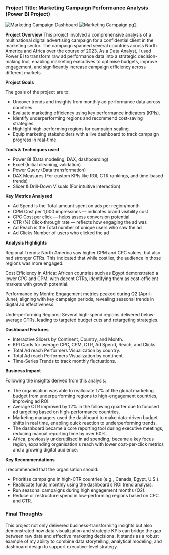### Project Title: Marketing Campaign Performance Analysis  (Power BI Project)
![Marketing Campaign Dashboard](https://github.com/user-attachments/assets/351a29db-97e2-4c75-b76f-deb5dfd83d31)
![Marketing Campaign pg2 ](https://github.com/user-attachments/assets/327817a7-76a9-447b-bf25-6d0a55d92ea1)

**Project Overview** 
This project involved a comprehensive analysis of a multinational digital advertising campaign for a confidential client in the marketing sector.
The campaign spanned several countries across North America and Africa over the course of 2023.
As a Data Analyst, I used Power BI to transform raw ad performance data into a strategic decision-making tool,
enabling marketing executives to optimise budgets, improve engagement, and significantly increase campaign efficiency across different markets.

**Project Goals**

The goals of the project are to: 
- Uncover trends and insights from monthly ad performance data across countries.
- Evaluate marketing efficiency using key performance indicators (KPIs).
- Identify underperforming regions and recommend cost-saving strategies.
- Highlight high-performing regions for campaign scaling.
- Equip marketing stakeholders with a live dashboard to track campaign progress in real-time.

**Tools & Techniques used** 
- Power BI (Data modeling, DAX, dashboarding)
- Excel (Initial cleaning, validation)
- Power Query (Data transformation)
- DAX Measures (For custom KPIs like ROI, CTR rankings, and time-based trends)
- Slicer & Drill-Down Visuals (For intuitive interaction)

**Key Metrics Analysed**
- Ad Spend is the Total amount spent on ads per region/month
- CPM	Cost per 1,000 impressions — indicates brand visibility cost
- CPC	Cost per click — helps assess conversion potential
- CTR (%)	Click-through rate — reflects how engaging the ad was
- Ad Reach is the	Total number of unique users who saw the ad
- Ad Clicks	Number of users who clicked the ad

**Analysis Highlights**

Regional Trends: North America saw higher CPM and CPC values, but also had stronger CTRs. 
This indicated that while costlier, the audience in those regions was more engaged.

Cost Efficiency in Africa: African countries such as Egypt demonstrated a lower CPC and CPM, 
with decent CTRs, identifying them as cost-efficient markets with growth potential.

Performance by Month: Engagement metrics peaked during Q2 (April–June), aligning with key campaign periods,
revealing seasonal trends in digital ad effectiveness.

Underperforming Regions: Several high-spend regions delivered below-average CTRs, 
leading to targeted budget cuts and retargeting strategies.

**Dashboard Features**
- Interactive Slicers by Continent, Country, and Month.
- KPI Cards for average CPC, CPM, CTR, Ad Spend, Reach, and Clicks.
- Total Ad reach Performers Visualization by country.
- Total Ad reach Performers Visualization by continent.
- Time-Series Trends to track monthly fluctuations.

**Business Impact**

Following the insights derived from this analysis:

- The organisation was able to reallocate 17% of the global marketing budget from underperforming
  regions to high-engagement countries, improving ad ROI.
- Average CTR improved by 12% in the following quarter due to focused ad targeting based on high-performance countries.
- Marketing managers used the dashboard to make data-driven budget shifts in real time, enabling quick reaction to underperforming trends.
- The dashboard became a core reporting tool during executive meetings, reducing manual reporting time by over 60%.
- Africa, previously underutilised in ad spending, became a key focus region, expanding organisation's reach
  with lower cost-per-click metrics and a growing digital audience.

**Key Recommendations**

I recommended that the organisation should:
- Prioritise campaigns in high-CTR countries (e.g., Canada, Egypt, U.S.).
- Reallocate funds monthly using the dashboard’s ROI trend analysis.
- Run seasonal campaigns during high engagement months (Q2).
- Reduce or restructure spend in low-performing regions based on CPC and CTR.
  
### Final Thoughts
This project not only delivered business-transforming insights but also demonstrated how data visualization and strategic KPIs 
can bridge the gap between raw data and effective marketing decisions. It stands as a robust example of my ability to combine data storytelling, 
analytical modeling, and dashboard design to support executive-level strategy.
